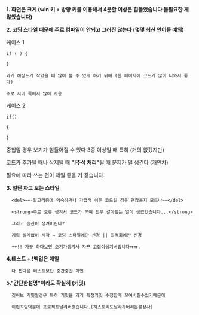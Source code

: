<!--사람마다 성향, 스타일이 다르듯이 꼭 뭔가 해야 된다가 없다
물론 괴랄 하지 않으면
++ 이문서는 주로 생산적인 얘기가 되지 않을 수 있습니다-->


 <strong>1. 화면은 크게 (win 키 + 방향 키를 이용해서 4분할 이상은 힘들었습니다 불필요한 게 많았습니다)</strong>

 <strong>2. 코딩 스타일 때문에 주로 컴파일이 안되고 그러진 않는다 (몇몇 최신 언어들 예외)</strong>

케이스 1

    if ( ) {

    }

    과거 해상도가 작았을 때 많이 볼 수 있게 하기 위해 (한 페이지에 코드가 많이 나와서 좋다)

    주로 자바 쪽에서 많이 사용

케이스 2

    if()

    {

    }

   중첩일 경우 보기가 힘들어질 수 있다 3중 이상일 때 특히 (거의 없겠지만)<br>

   코드가 추가될 때나 삭제될 때 <strong>"!주석 처리"</strong>될 때 문제가 덜 생긴다 (개인차)<br>

   필요에 따라 쓰는 편이 제일 좋을 거 같습니다.<br>

   <strong>3. 일단 짜고 보는 스타일</strong>

      <del>~~-알고리즘에 익숙하거나 가급적 쉬운 코드일 경우 괜찮을지 모르나~~</del>

      <strong>주로 오류 생겨서 코드가 꼬여 전부 갈아엎는 일이 생겼었습니다...</strong>

      그리고 습관이 생겨버린다?
      
      계획 설계없이 시작 → 코딩 스타일에만 신경 || 최적화에만 신경

      ++!! 자꾸 하다보면 오기가생겨서 자꾸 고집이생겨버립니다ㅠㅠ.

   <strong>4.테스트 + !백업은 매일</strong>

      다 짠다음 테스트보단 중간중간 확인 

   <strong>5."간단한설명"이라도 확실히 (커밋)</strong>
   
      깃허브 커밋일경우 특히 커밋을 과거 특정커밋 수정할때 꼬여버릴수있기때문에

      이런꼬임덕분에 프로젝트날려버렸습니다.(히스토리도날라가버리는불상사)
